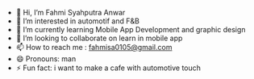 - 👋 Hi, I’m Fahmi Syahputra Anwar
- 👀 I’m interested in automotif and F&B
- 🌱 I’m currently learning Mobile App Development and graphic design
- 💞️ I’m looking to collaborate on learn in mobile app
- 📫 How to reach me : fahmisa0105@gmail.com
- 😄 Pronouns: man
- ⚡ Fun fact: i want to make a cafe with automotive touch

<!---
Fahmiisaa/Fahmiisaa is a ✨ special ✨ repository because its `README.md` (this file) appears on your GitHub profile.
You can click the Preview link to take a look at your changes.
--->
